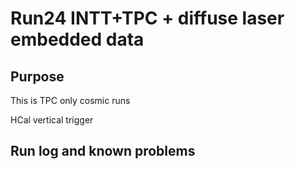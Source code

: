 # Run24 INTT+TPC + diffuse laser embedded data

## Purpose

This is TPC only cosmic runs

HCal vertical trigger

## Run log and known problems

